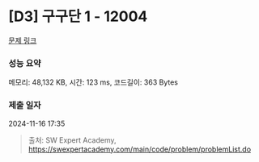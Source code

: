 # [D3] 구구단 1 - 12004 

[문제 링크](https://swexpertacademy.com/main/code/problem/problemDetail.do?contestProbId=AXkcWgFa8sADFAS8) 

### 성능 요약

메모리: 48,132 KB, 시간: 123 ms, 코드길이: 363 Bytes

### 제출 일자

2024-11-16 17:35



> 출처: SW Expert Academy, https://swexpertacademy.com/main/code/problem/problemList.do